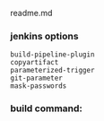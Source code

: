 readme.md


### jenkins options

```
build-pipeline-plugin
copyartifact
parameterized-trigger
git-parameter
mask-passwords
```

### build command:

